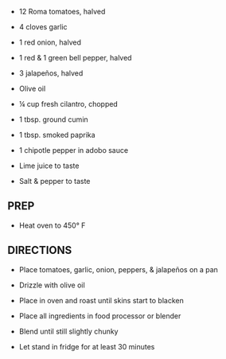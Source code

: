- 12 Roma tomatoes, halved

- 4 cloves garlic

- 1 red onion, halved

- 1 red & 1 green bell pepper, halved

- 3 jalapeños, halved

- Olive oil

- ¼ cup fresh cilantro, chopped

- 1 tbsp. ground cumin

- 1 tbsp. smoked paprika

- 1 chipotle pepper in adobo sauce

- Lime juice to taste

- Salt & pepper to taste

## PREP

- Heat oven to 450° F

## DIRECTIONS

- Place tomatoes, garlic, onion, peppers, & jalapeños on a pan

- Drizzle with olive oil

- Place in oven and roast until skins start to blacken

- Place all ingredients in food processor or blender

- Blend until still slightly chunky

- Let stand in fridge for at least 30 minutes
